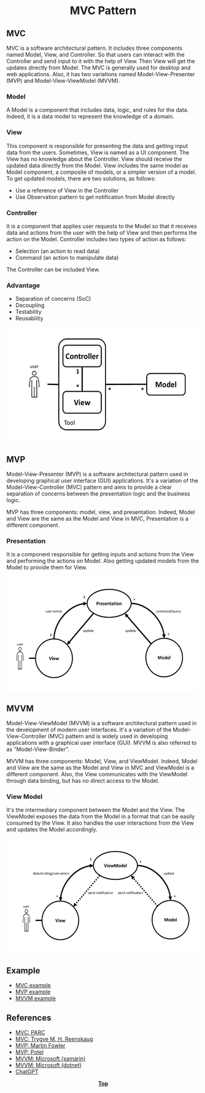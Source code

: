 # <p align="center">MVC Pattern</p>

## MVC

MVC is a software architectural pattern. It includes three components named Model, View, and Controller. So that users
can interact with the Controller and send input to it with the help of View. Then View will get the updates directly
from Model. The MVC is generally used for desktop and web applications. Also, it has two variations named
Model-View-Presenter (MVP) and Model-View-ViewModel (MVVM).

### Model

A Model is a component that includes data, logic, and rules for the data. Indeed, it is a data model to represent the
knowledge of a domain.

### View

This component is responsible for presenting the data and getting input data from the users. Sometimes, View is named as
a UI component. The View has no knowledge about the Controller. View should receive the updated data directly from the
Model. View includes the same model as Model component, a composite of models, or a simpler version of a model. To get
updated models, there are two solutions, as follows:

* Use a reference of View in the Controller
* Use Observation pattern to get notification from Model directly

### Controller

It is a component that applies user requests to the Model so that it receives data and actions from the user with the
help of View and then performs the action on the Model. Controller includes two types of action as follows:

* Selection (an action to read data)
* Command (an action to manipulate data)

The Controller can be included View.

### Advantage

* Separation of concerns (SoC)
* Decoupling
* Testability
* Reusability

<p align="center">

<img src="image/mvc.png" width="500" height="300" />

</p>

## MVP

Model-View-Presenter (MVP) is a software architectural pattern used in developing graphical user interface (GUI)
applications. It's a variation of the Model-View-Controller (MVC) pattern and aims to provide a clear separation of
concerns between the presentation logic and the business logic.

MVP has three components: model, view, and presentation. Indeed, Model and View are the same as the Model and View in
MVC, Presentation is a different component.

### Presentation

It is a component responsible for getting inputs and actions from the View and performing the actions on Model. Also
getting updated models from the Model to provide them for View.

<p align="center">
<img src="image/mvp.png" width="500" height="300" />
</p>

## MVVM

Model-View-ViewModel (MVVM) is a software architectural pattern used in the development of modern user interfaces. It's
a variation of the Model-View-Controller (MVC) pattern and is widely used in developing applications with a graphical
user interface (GUI). MVVM is also referred to as "Model-View-Binder".

MVVM has three components: Model, View, and ViewModel. Indeed, Model and View are the same as the Model and View in MVC
and ViewModel is a different component. Also, the View communicates with the ViewModel through data binding, but has no
direct access to the Model.

### View Model

It's the intermediary component between the Model and the View. The ViewModel exposes the data from the Model in a
format that can be easily consumed by the View. It also handles the user interactions from the View and updates the
Model accordingly.

<p align="center">
<img src="image/mvvm.png" width="500" height="300" />
</p>

## Example

* [MVC example](./mvc-example)
* [MVP example](./mvp-example)
* [MVVM example](./mvvm-example)

## References

* [MVC: PARC](http://wayback.archive-it.org/10370/20180425071111/http://folk.uio.no/trygver/themes/mvc/mvc-index.html)
* [MVC: Trygve M. H. Reenskaug](https://folk.universitetetioslo.no/trygver)
* [MVP: Martin Fowler](https://martinfowler.com/eaaDev/uiArchs.html)
* [MVP: Potel](http://www.wildcrest.com/Potel/Portfolio/mvp.pdf)
* [MVVM: Microsoft (xamarin)](https://learn.microsoft.com/en-us/xamarin/xamarin-forms/enterprise-application-patterns/mvvm)
* [MVVM: Microsoft (dotnet)](https://learn.microsoft.com/en-us/dotnet/architecture/maui/mvvm)
* [ChatGPT](https://chat.openai.com/chat)

**<p align="center"> [Top](#mvc-pattern) </p>**


